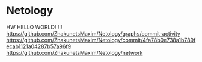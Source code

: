 # Netology
HW
HELLO WORLD!
!!!
https://github.com/ZhakunetsMaxim/Netology/graphs/commit-activity
https://github.com/ZhakunetsMaxim/Netology/commit/4fa78b0e738a1b789fecab1121a04287b57a96f9
https://github.com/ZhakunetsMaxim/Netology/network

